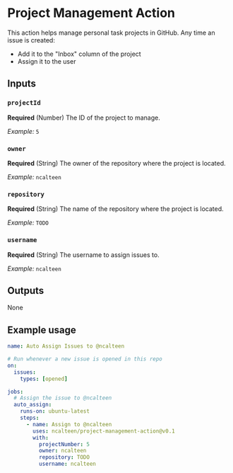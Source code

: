 # Project Management Action

This action helps manage personal task projects in GitHub. Any time an issue is
created:

- Add it to the "Inbox" column of the project
- Assign it to the user

## Inputs

### `projectId`

**Required** (Number) The ID of the project to manage.

_Example:_ `5`

### `owner`

**Required** (String) The owner of the repository where the project is located.

_Example:_ `ncalteen`

### `repository`

**Required** (String) The name of the repository where the project is located.

_Example:_ `TODO`

### `username`

**Required** (String) The username to assign issues to.

_Example:_ `ncalteen`

## Outputs

None

## Example usage

```yaml
name: Auto Assign Issues to @ncalteen

# Run whenever a new issue is opened in this repo
on:
  issues:
    types: [opened]

jobs:
  # Assign the issue to @ncalteen
  auto_assign:
    runs-on: ubuntu-latest
    steps:
      - name: Assign to @ncalteen
        uses: ncalteen/project-management-action@v0.1
        with:
          projectNumber: 5
          owner: ncalteen
          repository: TODO
          username: ncalteen
```
